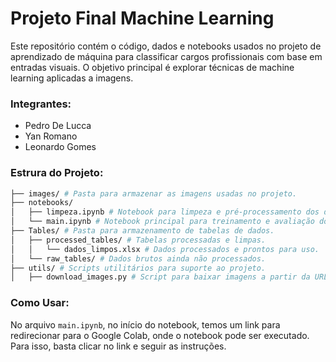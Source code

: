 # Projeto Final Machine Learning
Este repositório contém o código, dados e notebooks usados no projeto de aprendizado de máquina para classificar cargos profissionais com base em entradas visuais. O objetivo principal é explorar técnicas de machine learning aplicadas a imagens.

### Integrantes:
- Pedro De Lucca
- Yan Romano
- Leonardo Gomes

### Estrura do Projeto:

```bash
├── images/ # Pasta para armazenar as imagens usadas no projeto.
├── notebooks/ 
│   ├── limpeza.ipynb # Notebook para limpeza e pré-processamento dos dados.
│   └── main.ipynb # Notebook principal para treinamento e avaliação do modelo.
├── Tables/ # Pasta para armazenamento de tabelas de dados.
│   ├── processed_tables/ # Tabelas processadas e limpas.
│   │   └── dados_limpos.xlsx # Dados processados e prontos para uso.
│   └── raw_tables/ # Dados brutos ainda não processados.
├── utils/ # Scripts utilitários para suporte ao projeto.
│   ├── download_images.py # Script para baixar imagens a partir da URL.
```

### Como Usar:
No arquivo `main.ipynb`, no início do notebook, temos um link para redirecionar para o Google Colab, onde o notebook pode ser executado. Para isso, basta clicar no link e seguir as instruções.